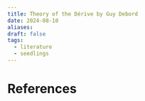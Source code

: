 ```yaml
---
title: Theory of the Dérive by Guy Debord
date: 2024-08-10
aliases: 
draft: false
tags:
  - literature
  - seedlings
---
```


# References